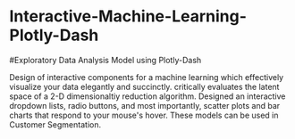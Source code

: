 # Interactive-Machine-Learning-Plotly-Dash
#Exploratory Data Analysis Model using Plotly-Dash

Design of interactive components for a machine learning which effectively visualize your data elegantly and succinctly.
critically evaluates the latent space of a 2-D dimensionaltiy reduction algorithm. Designed an interactive dropdown lists, radio buttons, and most importantly, scatter plots and bar charts that respond to your mouse's hover. These models can be used in Customer Segmentation.
